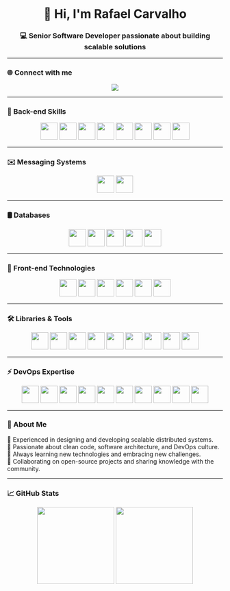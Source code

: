 <!-- <img src="https://github.com/rafaelcarvalhocaetano/rafaelcarvalhocaetano/blob/master/banner.png" height="250" width="1024"/> -->

<h1 align="center">👋 Hi, I'm Rafael Carvalho</h1>
<h3 align="center">💻 Senior Software Developer passionate about building scalable solutions</h3>

---

### 🌐 Connect with me
<p align="center">
  <a href="https://www.linkedin.com/in/rafael-carvalho-caetano/">
    <img src="https://img.shields.io/badge/LinkedIn-%230077B5.svg?style=for-the-badge&logo=linkedin&logoColor=white" />
  </a>
</p>

---

### 💾 Back-end Skills
<p align="center">
  <img src="https://cdn.jsdelivr.net/gh/devicons/devicon/icons/go/go-original.svg" height="40" />
  <img src="https://cdn.jsdelivr.net/gh/devicons/devicon/icons/nodejs/nodejs-original.svg" height="40" />
  <img src="https://cdn.jsdelivr.net/gh/devicons/devicon/icons/python/python-original.svg" height="40" />
  <img src="https://cdn.jsdelivr.net/gh/devicons/devicon/icons/typescript/typescript-original.svg" height="40" />
  <img src="https://cdn.jsdelivr.net/gh/devicons/devicon/icons/dart/dart-original.svg" height="40" />
  <img src="https://cdn.jsdelivr.net/gh/devicons/devicon/icons/java/java-original.svg" height="40" />
  <img src="https://cdn.jsdelivr.net/gh/devicons/devicon/icons/nestjs/nestjs-plain.svg" height="40" />
  <img src="https://cdn.jsdelivr.net/gh/devicons/devicon/icons/spring/spring-original.svg" height="40" />
</p>

---

### ✉️ Messaging Systems
<p align="center">
  <img src="https://cdn.jsdelivr.net/gh/devicons/devicon/icons/apachekafka/apachekafka-original.svg" height="40" />
  <img src="https://cdn.jsdelivr.net/gh/devicons/devicon/icons/rabbitmq/rabbitmq-original.svg" height="40" />
</p>

---

### 🛢️ Databases
<p align="center">
  <img src="https://cdn.jsdelivr.net/gh/devicons/devicon/icons/postgresql/postgresql-original.svg" height="40" />
  <img src="https://cdn.jsdelivr.net/gh/devicons/devicon/icons/redis/redis-original.svg" height="40" />
  <img src="https://cdn.jsdelivr.net/gh/devicons/devicon/icons/mongodb/mongodb-original.svg" height="40" />
  <img src="https://cdn.jsdelivr.net/gh/devicons/devicon/icons/dynamodb/dynamodb-original.svg" height="40" />
  <img src="https://cdn.jsdelivr.net/gh/devicons/devicon/icons/sqlite/sqlite-original.svg" height="40" />
</p>

---

### 🎨 Front-end Technologies
<p align="center">
  <img src="https://cdn.jsdelivr.net/gh/devicons/devicon/icons/react/react-original.svg" height="40" />
  <img src="https://cdn.jsdelivr.net/gh/devicons/devicon/icons/angular/angular-original.svg" height="40" />
  <img src="https://cdn.jsdelivr.net/gh/devicons/devicon/icons/vuejs/vuejs-original.svg" height="40" />
  <img src="https://cdn.jsdelivr.net/gh/devicons/devicon/icons/nextjs/nextjs-original.svg" height="40" />
  <img src="https://cdn.jsdelivr.net/gh/devicons/devicon/icons/flutter/flutter-original.svg" height="40" />
  <img src="https://cdn.jsdelivr.net/gh/devicons/devicon/icons/nuxtjs/nuxtjs-original.svg" height="40" />
</p>

---

### 🛠️ Libraries & Tools
<p align="center">
  <img src="https://cdn.jsdelivr.net/gh/devicons/devicon/icons/prisma/prisma-original.svg" height="40" />
  <img src="https://cdn.jsdelivr.net/gh/devicons/devicon/icons/sequelize/sequelize-original.svg" height="40" />
  <img src="https://cdn.jsdelivr.net/gh/devicons/devicon/icons/redux/redux-original.svg" height="40" />
  <img src="https://cdn.jsdelivr.net/gh/devicons/devicon/icons/graphql/graphql-plain.svg" height="40" />
  <img src="https://cdn.jsdelivr.net/gh/devicons/devicon/icons/rxjs/rxjs-original.svg" height="40" />
  <img src="https://cdn.jsdelivr.net/gh/devicons/devicon/icons/sass/sass-original.svg" height="40" />
  <img src="https://cdn.jsdelivr.net/gh/devicons/devicon/icons/html5/html5-original.svg" height="40" />
  <img src="https://cdn.jsdelivr.net/gh/devicons/devicon/icons/jest/jest-plain.svg" height="40" />
  <img src="https://cdn.jsdelivr.net/gh/devicons/devicon/icons/storybook/storybook-original.svg" height="40" />
</p>

---

### ⚡ DevOps Expertise
<p align="center">
  <img src="https://cdn.jsdelivr.net/gh/devicons/devicon/icons/amazonwebservices/amazonwebservices-original.svg" height="40" />
  <img src="https://cdn.jsdelivr.net/gh/devicons/devicon/icons/googlecloud/googlecloud-original.svg" height="40" />
  <img src="https://cdn.jsdelivr.net/gh/devicons/devicon/icons/jenkins/jenkins-original.svg" height="40" />
  <img src="https://cdn.jsdelivr.net/gh/devicons/devicon/icons/linux/linux-original.svg" height="40" />
  <img src="https://cdn.jsdelivr.net/gh/devicons/devicon/icons/nginx/nginx-original.svg" height="40" />
  <img src="https://cdn.jsdelivr.net/gh/devicons/devicon/icons/terraform/terraform-original.svg" height="40" />
  <img src="https://cdn.jsdelivr.net/gh/devicons/devicon/icons/docker/docker-original.svg" height="40" />
  <img src="https://cdn.jsdelivr.net/gh/devicons/devicon/icons/kubernetes/kubernetes-original.svg" height="40" />
  <img src="https://cdn.jsdelivr.net/gh/devicons/devicon/icons/git/git-original.svg" height="40" />
  <img src="https://cdn.jsdelivr.net/gh/devicons/devicon/icons/gitlab/gitlab-original.svg" height="40" />
</p>

---

### 🚀 About Me
🔹 Experienced in designing and developing scalable distributed systems.  
🔹 Passionate about clean code, software architecture, and DevOps culture.  
🔹 Always learning new technologies and embracing new challenges.  
🔹 Collaborating on open-source projects and sharing knowledge with the community.  

---

### 📈 GitHub Stats
<p align="center">
  <img src="https://github-readme-stats.vercel.app/api?username=rafaelcarvalhocaetano&show_icons=true&theme=radical&hide_border=true" height="180" />
  <img src="https://github-readme-stats.vercel.app/api/top-langs/?username=rafaelcarvalhocaetano&layout=compact&theme=radical&hide_border=true" height="180" />
</p>
